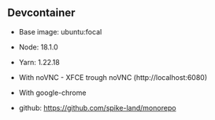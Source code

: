 ## Devcontainer

- Base image: ubuntu:focal
- Node: 18.1.0
- Yarn: 1.22.18
- With noVNC - XFCE trough noVNC (http://localhost:6080)
- With google-chrome

- github: https://github.com/spike-land/monorepo
